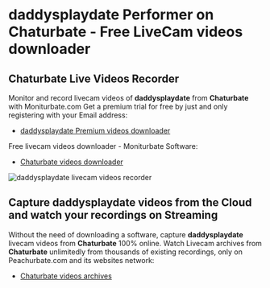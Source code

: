 # daddysplaydate Performer on Chaturbate - Free LiveCam videos downloader

## Chaturbate Live Videos Recorder

Monitor and record livecam videos of **daddysplaydate** from **Chaturbate** with Moniturbate.com
Get a premium trial for free by just and only registering with your Email address:
* [daddysplaydate Premium videos downloader](https://moniturbate.com/request-demo-licence-key.html)

Free livecam videos downloader - Moniturbate Software:
* [Chaturbate videos downloader](https://moniturbate.com/moniturbate-download-software.html)

![daddysplaydate livecam videos recorder](https://peachurnet.com/templates/moniturbate-software.png)


## Capture daddysplaydate videos from the Cloud and watch your recordings on Streaming

Without the need of downloading a software, capture **daddysplaydate** livecam videos from **Chaturbate** 100% online.
Watch Livecam archives from **Chaturbate** unlimitedly from thousands of existing recordings, only on Peachurbate.com and its websites network:
* [Chaturbate videos archives](https://peachurnet.com/)